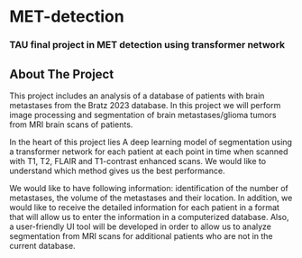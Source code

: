 # MET-detection
### TAU final project in MET detection using transformer network


## About The Project
This project includes an analysis of a database of patients with brain metastases from the Bratz 2023 database. In this project we will perform image processing and segmentation of brain metastases/glioma tumors from MRI brain scans of patients.

In the heart of this project lies A deep learning model of segmentation using a transformer network for each patient at each point in time when scanned with T1, T2, FLAIR and T1-contrast enhanced scans. 
We would like to understand which method gives us the best performance.

We would like to have following information: identification of the number of metastases, the volume of the metastases and their location.
In addition, we would like to receive the detailed information for each patient in a format that will allow us to enter the information in a computerized database.
Also, a user-friendly UI tool will be developed in order to allow us to analyze segmentation from MRI scans for additional patients who are not in the current database.
